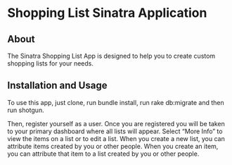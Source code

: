 # Shopping List Sinatra Application

## About

The Sinatra Shopping List App is designed to help you to create custom shopping lists for your needs.

## Installation and Usage

To use this app, just clone, run bundle install, run rake db:migrate and then run shotgun.

Then, register yourself as a user. Once you are registered you will be taken to your primary dashboard where all lists will appear. Select “More Info” to view the items on a list or to edit a list. When you create a new list, you can attribute items created by you or other people. When you create an item, you can attribute that item to a list created by you or other people.
